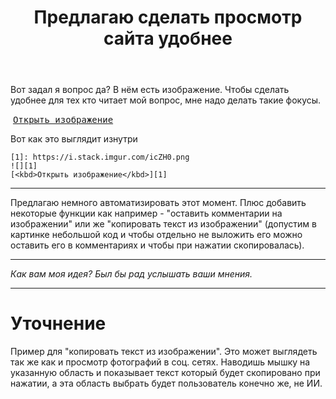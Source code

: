 ﻿---
title: "Предлагаю сделать просмотр сайта удобнее"
se.owner.user_id: 324730
se.owner.display_name: "Арман"
se.owner.link: "https://ru.meta.stackoverflow.com/users/324730/%d0%90%d1%80%d0%bc%d0%b0%d0%bd"
se.link: "https://ru.meta.stackoverflow.com/questions/10184/%d0%9f%d1%80%d0%b5%d0%b4%d0%bb%d0%b0%d0%b3%d0%b0%d1%8e-%d1%81%d0%b4%d0%b5%d0%bb%d0%b0%d1%82%d1%8c-%d0%bf%d1%80%d0%be%d1%81%d0%bc%d0%be%d1%82%d1%80-%d1%81%d0%b0%d0%b9%d1%82%d0%b0-%d1%83%d0%b4%d0%be%d0%b1%d0%bd%d0%b5%d0%b5"
se.question_id: 10184
se.post_type: question
se.score: 0
---
<p>Вот задал я вопрос да? В нём есть изображение. Чтобы сделать удобнее для тех кто читает мой вопрос, мне надо делать такие фокусы.</p>

<p><img src="https://i.stack.imgur.com/icZH0.png" alt="">
<a href="https://i.stack.imgur.com/icZH0.png" rel="nofollow noreferrer"><kbd>Открыть изображение</kbd></a></p>

<p>Вот как это выглядит изнутри</p>

<pre><code>[1]: https://i.stack.imgur.com/icZH0.png
![][1]
[&lt;kbd&gt;Открыть изображение&lt;/kbd&gt;][1]
</code></pre>

<hr>

<p>Предлагаю немного автоматизировать этот момент. Плюс добавить некоторые функции как например - "оставить комментарии на изображении" или же "копировать текст из изображении" (допустим в картинке небольшой код и чтобы отдельно не выложить его можно оставить его в комментариях и чтобы при нажатии скопировалась).</p>

<hr>

<p><em>Как вам моя идея? Был бы рад услышать ваши мнения.</em></p>

<hr>

<h1>Уточнение</h1>

<p>Пример для "копировать текст из изображении". Это может выглядеть так же как и просмотр фотографий в соц. сетях. Наводишь мышку на указанную область и показывает текст который будет скопировано при нажатии, а эта область выбрать будет пользователь конечно же, не ИИ.</p>

<p><img src="https://i.stack.imgur.com/TzIF1.png" alt=""></p>
